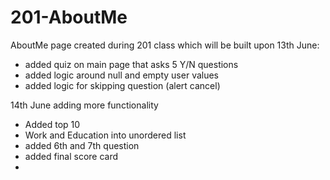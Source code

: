 # 201-AboutMe
AboutMe page created during 201 class which will be built upon
13th June:
- added quiz on main page that asks 5 Y/N questions
- added logic around null and empty user values
- added logic for skipping question (alert cancel)

14th June adding more functionality
- Added top 10
- Work and Education into unordered list
- added 6th and 7th question
- added final score card
- 

<!--  Make sure to add font-style awesome for if user == Christ -->